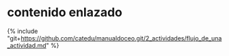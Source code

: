 # contenido enlazado

{% include "git+https://github.com/catedu/manualdoceo.git/2_actividades/flujo_de_una_actividad.md" %}